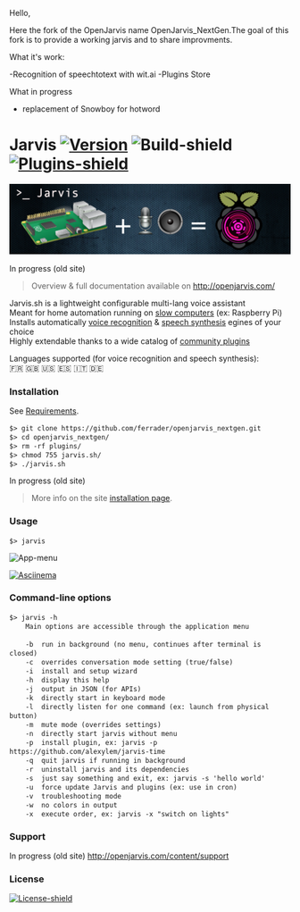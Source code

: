 Hello, 

Here the fork of the OpenJarvis name OpenJarvis_NextGen.The goal of this fork is to provide a working jarvis and to share improvments.

What it's work:

-Recognition of speechtotext with wit.ai
-Plugins Store

What in progress
- replacement of Snowboy for hotword

# Jarvis [![Version](https://img.shields.io/badge/version-2.0.1-yellow.svg)](CHANGELOG.md) ![Build-shield] [![Plugins-shield]](http://openjarvis.com/top-plugins)

[![Banner]](http://openjarvis.com/)

In progress (old site)
> Overview & full documentation available on http://openjarvis.com/

Jarvis.sh is a lightweight configurable multi-lang voice assistant  
Meant for home automation running on [slow computers](http://openjarvis.com/content/prerequisites) (ex: Raspberry Pi)  
Installs automatically [voice recognition](http://openjarvis.com/content/stt) & [speech synthesis](http://openjarvis.com/content/tts) egines of your choice  
Highly extendable thanks to a wide catalog of [community plugins](http://openjarvis.com/plugins)

Languages supported (for voice recognition and speech synthesis):  
:fr: :gb: :us: :es: :it: :de:

### Installation

See [Requirements](http://openjarvis.com/content/prerequisites).
```shell
$> git clone https://github.com/ferrader/openjarvis_nextgen.git
$> cd openjarvis_nextgen/
$> rm -rf plugins/
$> chmod 755 jarvis.sh/
$> ./jarvis.sh
```

In progress (old site)
>More info on the site [installation page](http://openjarvis.com/content/installation).

### Usage
```
$> jarvis
```
![App-menu]

[![Asciinema]](https://asciinema.org/a/3rydfvf0wmmdxydqyx0nuivvg)

### Command-line options
```shell
$> jarvis -h
    Main options are accessible through the application menu

    -b  run in background (no menu, continues after terminal is closed)
    -c  overrides conversation mode setting (true/false)
    -i  install and setup wizard
    -h  display this help
    -j  output in JSON (for APIs)
    -k  directly start in keyboard mode
    -l  directly listen for one command (ex: launch from physical button)
    -m  mute mode (overrides settings)
    -n  directly start jarvis without menu
    -p  install plugin, ex: jarvis -p https://github.com/alexylem/jarvis-time
    -q  quit jarvis if running in background
    -r  uninstall jarvis and its dependencies
    -s  just say something and exit, ex: jarvis -s 'hello world'
    -u  force update Jarvis and plugins (ex: use in cron)
    -v  troubleshooting mode
    -w  no colors in output
    -x  execute order, ex: jarvis -x "switch on lights"
```

### Support

In progress (old site)
http://openjarvis.com/content/support

### License

[![License-shield]](LICENSE.md)

<!-- Links To Images -->
[Banner]: /imgs/banners/jarvis_banner.png "Simple configurable multi-lang assistant"
[English]: /imgs/flags/us.png "English"
[French]: /imgs/flags/fr.png "French"
[App-menu]: http://openjarvis.com/sites/default/files/paste_1476635110.png
[Asciinema]: https://cloud.githubusercontent.com/assets/11017174/25974079/4e840f70-36a7-11e7-9f7d-9d4f50311033.png
<!-- Links To MDs -->
[Changelog File]: CHANGELOG.md
[Contributing File]: CONTRIBUTING.md
[License File]: LICENSE.md
<!-- Badges URLs -->
[Build-shield]: https://img.shields.io/badge/build-passing-brightgreen.svg
[Version-shield]: https://img.shields.io/badge/version-18.01.03-blue.svg
[License-shield]: https://img.shields.io/badge/license-MIT-yellow.svg
[Plugins-shield]: https://img.shields.io/badge/plugins-81+-orange.svg
